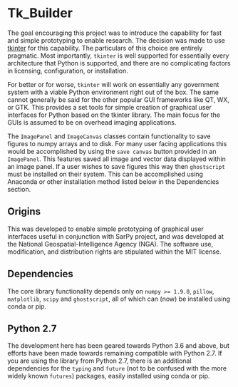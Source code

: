 Tk_Builder
==========
The goal encouraging this project was to introduce the capability for fast and simple prototyping 
to enable research. The decision was made to use [tkinter](https://docs.python.org/3/library/tkinter.html)
for this capability. The particulars of this choice are entirely pragmatic. Most
importantly, `tkinter` is well supported for essentially every architecture that
Python is supported, and there are no complicating factors in licensing, configuration,
or installation. 

For better or for worse, `tkinter` will work on essentially any government system with a viable 
Python environment right out of the box. The same cannot generally be said for the other popular 
GUI frameworks like QT, WX, or GTK. This provides a set tools for simple creation of graphical 
user interfaces for Python based on the tkinter library. The main focus for the GUIs is assumed 
to be on overhead imaging applications.

The `ImagePanel` and `ImageCanvas` classes contain functionality to save figures to numpy arrays
and to disk.  For many user facing applications this would be accomplished by using the `save canvas`
button provided in an `ImagePanel`.  This features saved all image and vector data displayed within
an image panel.  If a user wishes to save figures this way then `ghostscript` must be installed on their
system.  This can be accomplished using Anaconda or other installation method listed below in the
Dependencies section.

Origins
-------
This was developed to enable simple prototyping of graphical user interfaces useful in conjunction 
with SarPy project, and was developed at the National Geospatial-Intelligence Agency (NGA). 
The software use, modification, and distribution rights are stipulated within the MIT license.

Dependencies
------------
The core library functionality depends only on `numpy >= 1.9.0`, `pillow`,
`matplotlib`, `scipy` and `ghostscript`, all of which can (now) be installed using conda or pip.

Python 2.7
----------
The development here has been geared towards Python 3.6 and above, but efforts have
been made towards remaining compatible with Python 2.7. If you are using the library
from Python 2.7, there is an additional dependencies for the `typing` and `future` 
(not to be confused with the more widely known `futures`) packages, easily installed using 
conda or pip.

